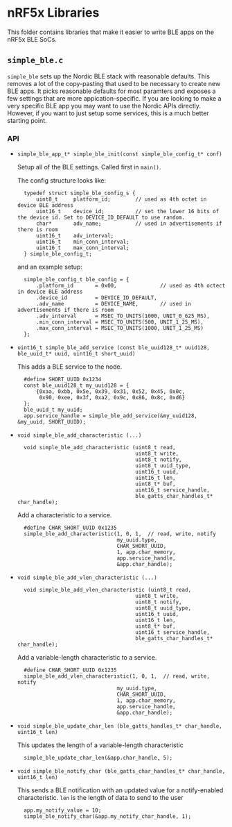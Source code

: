 nRF5x Libraries
===============

This folder contains libraries that make it easier to write BLE apps on the
nRF5x BLE SoCs.

## `simple_ble.c`

`simple_ble` sets up the Nordic BLE stack with reasonable defaults. This
removes a lot of the copy-pasting that used to be necessary to create new BLE apps.
It picks reasonable defaults for most paramters and exposes a few settings
that are more appication-specific. If you are looking to make a very specific
BLE app you may want to use the Nordic APIs directly. However, if you want
to just setup some services, this is a much better starting point.

### API

- `simple_ble_app_t* simple_ble_init(const simple_ble_config_t* conf)`

    Setup all of the BLE settings. Called first in `main()`.

    The config structure looks like:

        typedef struct simple_ble_config_s {
            uint8_t     platform_id;        // used as 4th octet in device BLE address
            uint16_t    device_id;          // set the lower 16 bits of the device id. Set to DEVICE_ID_DEFAULT to use random.
            char*       adv_name;           // used in advertisements if there is room
            uint16_t    adv_interval;
            uint16_t    min_conn_interval;
            uint16_t    max_conn_interval;
        } simple_ble_config_t;

    and an example setup:

        simple_ble_config_t ble_config = {
            .platform_id       = 0x00,              // used as 4th octect in device BLE address
            .device_id         = DEVICE_ID_DEFAULT,
            .adv_name          = DEVICE_NAME,       // used in advertisements if there is room
            .adv_interval      = MSEC_TO_UNITS(1000, UNIT_0_625_MS),
            .min_conn_interval = MSEC_TO_UNITS(500, UNIT_1_25_MS),
            .max_conn_interval = MSEC_TO_UNITS(1000, UNIT_1_25_MS)
        };

- `uint16_t simple_ble_add_service (const ble_uuid128_t* uuid128, ble_uuid_t* uuid, uint16_t short_uuid)`

    This adds a BLE service to the node.


        #define SHORT_UUID 0x1234
        const ble_uuid128_t my_uuid128 = {
            {0xaa, 0xbb, 0x5e, 0x39, 0x31, 0x52, 0x45, 0x0c,
             0x90, 0xee, 0x3f, 0xa2, 0x9c, 0x86, 0x8c, 0xd6}
        };
        ble_uuid_t my_uuid;
        app.service_handle = simple_ble_add_service(&my_uuid128, &my_uuid, SHORT_UUID);

- `void simple_ble_add_characteristic (...)`

        void simple_ble_add_characteristic (uint8_t read,
                                            uint8_t write,
                                            uint8_t notify,
                                            uint8_t uuid_type,
                                            uint16_t uuid,
                                            uint16_t len,
                                            uint8_t* buf,
                                            uint16_t service_handle,
                                            ble_gatts_char_handles_t* char_handle);

    Add a characteristic to a service.

        #define CHAR_SHORT_UUID 0x1235
        simple_ble_add_characteristic(1, 0, 1,  // read, write, notify
                                      my_uuid.type,
                                      CHAR_SHORT_UUID,
                                      1, app.char_memory,
                                      app.service_handle,
                                      &app.char_handle);

- `void simple_ble_add_vlen_characteristic (...)`

        void simple_ble_add_vlen_characteristic (uint8_t read,
                                            uint8_t write,
                                            uint8_t notify,
                                            uint8_t uuid_type,
                                            uint16_t uuid,
                                            uint16_t len,
                                            uint8_t* buf,
                                            uint16_t service_handle,
                                            ble_gatts_char_handles_t* char_handle);

    Add a variable-length characteristic to a service.

        #define CHAR_SHORT_UUID 0x1235
        simple_ble_add_vlen_characteristic(1, 0, 1,  // read, write, notify
                                      my_uuid.type,
                                      CHAR_SHORT_UUID,
                                      1, app.char_memory,
                                      app.service_handle,
                                      &app.char_handle);

- `void simple_ble_update_char_len (ble_gatts_handles_t* char_handle, uint16_t len)`

    This updates the length of a variable-length characteristic

        simple_ble_update_char_len(&app.char_handle, 5);

- `void simple_ble_notify_char (ble_gatts_char_handles_t* char_handle, uint16_t len)`

    This sends a BLE notification with an updated value for a notify-enabled characteristic.
    `len` is the length of data to send to the user

        app.my_notify_value = 10;
        simple_ble_notify_char(&app.my_notify_char_handle, 1);

